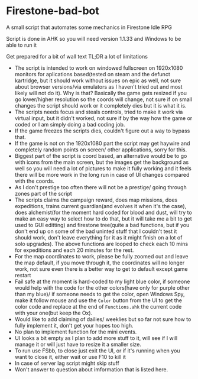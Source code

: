 # Firestone-bad-bot
A small script that automates some mechanics in Firestone Idle RPG

Script is done in AHK so you will need version 1.1.33 and Windows to be able to run it

Get prepared for a bit of wall text TL;DR a lot of limitations

* The script is intended to work on windowed fullscreen on 1920x1080 monitors for aplications based(tested on steam and the defunct kartridge, but it should work without issues on epic as well, not sure about browser versions/via emulators as I haven't tried out and most likely will not do it). Why is that? Basically the game gets resized if you go lower/higher resolution so the coords will change, not sure if on small changes the script should work or it completely dies but it is what it is.
* The scripts needs focus and steals controls, tried to make it work via virtual input, but it didn't worked, not sure if by the way how the game or coded or I am simply doing a bad coding job.
* If the game freezes the scripts dies, couldn't figure out a way to bypass that.
* If the game is not on the 1920x1080 part the script may get haywire and completely random points on screen/ other applications, sorry for this.
* Biggest part of the script is coord based, an alternative would be to go with icons from the main screen, but the images get the background as well so you will need a lot of pictures to make it fully working and it feels there will be more work in the long run in case of UI changes compared with the coords.
* As I don't prestige too often there will not be a prestige/ going through zones part of the script
* The scripts claims the campaign reward, does map missions, does expeditions, trains current guardian(and evolves it when it's the case), does alchemist(for the moment hard coded for blood and dust, will try to make an easy way to select how to do that, but it will take me a bit to get used to GUI editting) and firestone tree(quite a bad functions, but if you don't end up on some of the bad uninted stuff that I couldn't test it should work, don't leave everything for it as it might finish on a lot of solo upgrades). The above functions are looped to check each 10 mins for expeditions and each 20 minutes for the rest.
* For the map coordinates to work, please be fully zoomed out and leave the map default, if you move through it, the coordinates will no longer work, not sure even there is a better way to get to default except game restart
* Fail safe at the moment is hard-coded to my light blue color, if someone would help with the code for the other colors(have only for purple other than my blue)/ if someone needs to get the color, open Windows Spy, make it follow mouse and use the `Color` button from the UI to get the color code and replace at the end of `Functions.ahk` the current code with your one(but keep the Ox).
* Would like to add claiming of dailies/ weeklies but so far not sure how to fully implement it, don't get your hopes too high.
* No plan to implement function for the mini events.
* UI looks a bit empty as I plan to add more stuff to it, will see if I will manage it or will just have to resize it a smaller size.
* To run use FSbb, to close just exit the UI, or if it's running when you want to close it, either wait or use F10 to kill it
* In case of server lag script might skip stuff
* Won't answer to question about imformation that is listed here.
